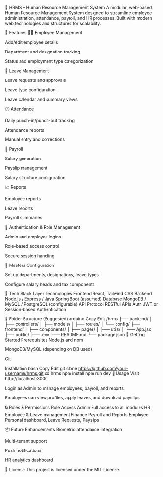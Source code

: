📘 HRMS – Human Resource Management System
A modular, web-based Human Resource Management System designed to streamline employee administration, attendance, payroll, and HR processes. Built with modern web technologies and structured for scalability.

🔧 Features
🧑‍💼 Employee Management

Add/edit employee details

Department and designation tracking

Status and employment type categorization

📅 Leave Management

Leave requests and approvals

Leave type configuration

Leave calendar and summary views

🕒 Attendance

Daily punch-in/punch-out tracking

Attendance reports

Manual entry and corrections

💸 Payroll

Salary generation

Payslip management

Salary structure configuration

📈 Reports

Employee reports

Leave reports

Payroll summaries

🔐 Authentication & Role Management

Admin and employee logins

Role-based access control

Secure session handling

🧩 Masters Configuration

Set up departments, designations, leave types

Configure salary heads and tax components

🧰 Tech Stack
Layer	Technologies
Frontend	React, Tailwind CSS
Backend	Node.js / Express / Java Spring Boot (assumed)
Database	MongoDB / MySQL / PostgreSQL (configurable)
API Protocol	RESTful APIs
Auth	JWT or Session-based Authentication

📁 Folder Structure (Suggested)
arduino
Copy
Edit
/hrms
├── backend/
│   ├── controllers/
│   ├── models/
│   ├── routes/
│   └── config/
├── frontend/
│   ├── components/
│   ├── pages/
│   ├── utils/
│   └── App.jsx
├── public/
├── .env
├── README.md
└── package.json
🚀 Getting Started
Prerequisites
Node.js and npm

MongoDB/MySQL (depending on DB used)

Git

Installation
bash
Copy
Edit
git clone https://github.com/your-username/hrms.git
cd hrms
npm install
npm run dev
📌 Usage
Visit http://localhost:3000

Login as Admin to manage employees, payroll, and reports

Employees can view profiles, apply leaves, and download payslips

🔒 Roles & Permissions
Role	Access
Admin	Full access to all modules
HR	Employee & Leave management
Finance	Payroll and Reports
Employee	Personal dashboard, Leave Requests, Payslips

📦 Future Enhancements
Biometric attendance integration

Multi-tenant support

Push notifications

HR analytics dashboard

📄 License
This project is licensed under the MIT License.
